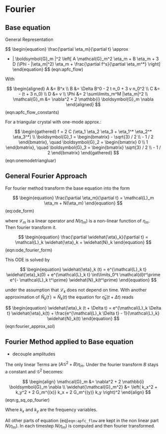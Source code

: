 # Fourier

## Base equation

General Representation

$$
\begin{equation}
\frac{\partial \eta_m}{\partial t} \approx
- | \boldsymbol{G}_m |^2 \left[
    A \mathcal{G}_m^2 \eta_m + B \eta_m + 3 D (\Phi - |\eta_m|^2) \eta_m + \frac{\partial f^s}{\partial \eta_m^*}
\right]
\end{equation}
$$ (eqn:apfc_flow)

With

$$
\begin{aligned}
A &= B^x \\
B &= \Delta B^0 - 2 t n_0 + 3 v n_0^2 \\
C &= - (t + 3 n_0) \\
D &= v \\
\Phi &= 2 \sum\limits_m^M |\eta_m|^2 \\
\mathcal{G}_m &= \nabla^2 + 2 \mathbb{i} \boldsymbol{G}_m \nabla
\end{aligned}
$$ (eqn:apfc_flow_constants)

For a triangular crystal with one-mode approx.:

$$
\begin{gathered}
f = 2 C (\eta_1 \eta_2 \eta_3 + \eta_1^* \eta_2^* \eta_3^*) \\
\boldsymbol{G}_1 = \begin{bmatrix} - \sqrt{3} / 2 \\ - 1 / 2 \end{bmatrix}, \quad
\boldsymbol{G}_2 = \begin{bmatrix} 0 \\ 1 \end{bmatrix}, \quad
\boldsymbol{G}_3 = \begin{bmatrix} \sqrt{3} / 2 \\ - 1 / 2 \end{bmatrix}
\end{gathered}
$$ (eqn:onemodetriangluar)

## General Fourier Approach

For fourier method transform the base equation into the form

$$
\begin{equation}
\frac{\partial \eta_m}{\partial t} = \mathcal{L}_m \eta_m + N(\eta_m)
\end{equation}
$$ (eq:ode_form)

where $\mathcal{L}_m$ is a linear operator and $N(\eta_m)$ is a non-linear function of $\eta_m$.
Then fourier transform it.

$$
\begin{equation}
\frac{\partial \widehat{\eta}_k}{\partial t} = \mathcal{L}_k \widehat{\eta}_k + \widehat{N}_k
\end{equation}
$$ (eqn:ode_fourier_form)

This ODE is solved by

$$
\begin{equation}
\widehat{\eta}_k (t) = e^{\mathcal{L}_k t} \widehat{\eta}_k(0) + e^{\mathcal{L}_k t}
\int\limits_0^t \mathcal{d}t^\prime e^{- \mathcal{L}_k t^\prime} \widehat{N}_k(t^\prime)
\end{equation}
$$

under the assumption that $\mathcal{L}_k$ does not depend on time. With another approximation of
$\widehat{N}_k(t^\prime) \approx \widehat{N}_k(t)$ the equation for $\widehat{\eta}_k (t + \Delta t)$ reads

$$
\begin{equation}
\widehat{\eta}_k (t + \Delta t) =
e^{\mathcal{L}_k \Delta t} \widehat{\eta}_k(t) +
\frac{e^{\mathcal{L}_k \Delta t} - 1}{\mathcal{L}_k} \widehat{N}_k(t)
\end{equation}
$$ (eqn:fourier_approx_sol)

## Fourier Method applied to Base equation

- decouple amplitudes

The only linear Terms are $(A \mathcal{G}^2 + B)\eta_m$. Under the fourier transform $B$ stays a constant and $\mathcal{G}^2$ becomes:

$$
\begin{align}
\mathcal{G}_m &= \nabla^2 + 2 \mathbb{i} \boldsymbol{G}_m \nabla \\
\widehat{\mathcal{G}_m^2} &= \left( k_x^2 + k_y^2 + 2 G_m^{(x)} k_x + 2 G_m^{(y)} k_y \right)^2
\end{align}
$$ (eqn:g_sq_op_fourier)

Where $k_x$ and $k_y$ are the frequency variables.

All other parts of equation {eq}`eqn:apfc_flow` are kept in the non linear part $N(\eta_m)$. In each timestep $N(\eta_m)$ is computed and
then fourier transformed.
